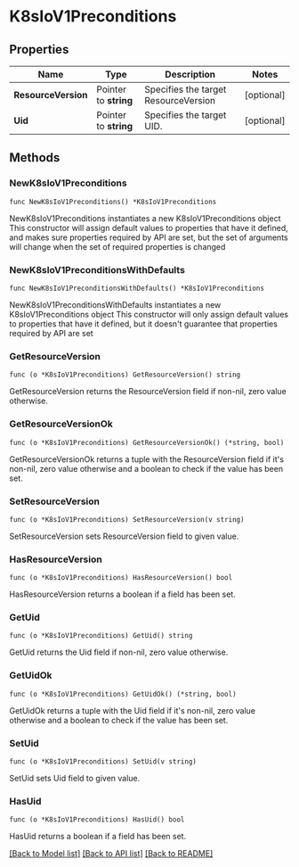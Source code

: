 # K8sIoV1Preconditions

## Properties

Name | Type | Description | Notes
------------ | ------------- | ------------- | -------------
**ResourceVersion** | Pointer to **string** | Specifies the target ResourceVersion | [optional] 
**Uid** | Pointer to **string** | Specifies the target UID. | [optional] 

## Methods

### NewK8sIoV1Preconditions

`func NewK8sIoV1Preconditions() *K8sIoV1Preconditions`

NewK8sIoV1Preconditions instantiates a new K8sIoV1Preconditions object
This constructor will assign default values to properties that have it defined,
and makes sure properties required by API are set, but the set of arguments
will change when the set of required properties is changed

### NewK8sIoV1PreconditionsWithDefaults

`func NewK8sIoV1PreconditionsWithDefaults() *K8sIoV1Preconditions`

NewK8sIoV1PreconditionsWithDefaults instantiates a new K8sIoV1Preconditions object
This constructor will only assign default values to properties that have it defined,
but it doesn't guarantee that properties required by API are set

### GetResourceVersion

`func (o *K8sIoV1Preconditions) GetResourceVersion() string`

GetResourceVersion returns the ResourceVersion field if non-nil, zero value otherwise.

### GetResourceVersionOk

`func (o *K8sIoV1Preconditions) GetResourceVersionOk() (*string, bool)`

GetResourceVersionOk returns a tuple with the ResourceVersion field if it's non-nil, zero value otherwise
and a boolean to check if the value has been set.

### SetResourceVersion

`func (o *K8sIoV1Preconditions) SetResourceVersion(v string)`

SetResourceVersion sets ResourceVersion field to given value.

### HasResourceVersion

`func (o *K8sIoV1Preconditions) HasResourceVersion() bool`

HasResourceVersion returns a boolean if a field has been set.

### GetUid

`func (o *K8sIoV1Preconditions) GetUid() string`

GetUid returns the Uid field if non-nil, zero value otherwise.

### GetUidOk

`func (o *K8sIoV1Preconditions) GetUidOk() (*string, bool)`

GetUidOk returns a tuple with the Uid field if it's non-nil, zero value otherwise
and a boolean to check if the value has been set.

### SetUid

`func (o *K8sIoV1Preconditions) SetUid(v string)`

SetUid sets Uid field to given value.

### HasUid

`func (o *K8sIoV1Preconditions) HasUid() bool`

HasUid returns a boolean if a field has been set.


[[Back to Model list]](../README.md#documentation-for-models) [[Back to API list]](../README.md#documentation-for-api-endpoints) [[Back to README]](../README.md)


